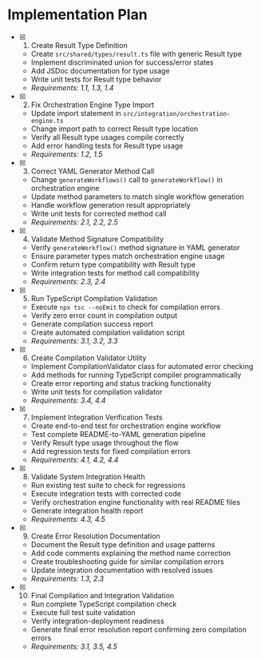 # Implementation Plan

- [x] 1. Create Result Type Definition




  - Create `src/shared/types/result.ts` file with generic Result type
  - Implement discriminated union for success/error states
  - Add JSDoc documentation for type usage
  - Write unit tests for Result type behavior
  - _Requirements: 1.1, 1.3, 1.4_

- [x] 2. Fix Orchestration Engine Type Import




  - Update import statement in `src/integration/orchestration-engine.ts`
  - Change import path to correct Result type location
  - Verify all Result type usages compile correctly
  - Add error handling tests for Result type usage
  - _Requirements: 1.2, 1.5_

- [x] 3. Correct YAML Generator Method Call




  - Change `generateWorkflows()` call to `generateWorkflow()` in orchestration engine
  - Update method parameters to match single workflow generation
  - Handle workflow generation result appropriately
  - Write unit tests for corrected method call
  - _Requirements: 2.1, 2.2, 2.5_

- [x] 4. Validate Method Signature Compatibility




  - Verify `generateWorkflow()` method signature in YAML generator
  - Ensure parameter types match orchestration engine usage
  - Confirm return type compatibility with Result type
  - Write integration tests for method call compatibility
  - _Requirements: 2.3, 2.4_

- [x] 5. Run TypeScript Compilation Validation




  - Execute `npx tsc --noEmit` to check for compilation errors
  - Verify zero error count in compilation output
  - Generate compilation success report
  - Create automated compilation validation script
  - _Requirements: 3.1, 3.2, 3.3_

- [x] 6. Create Compilation Validator Utility





  - Implement CompilationValidator class for automated error checking
  - Add methods for running TypeScript compiler programmatically
  - Create error reporting and status tracking functionality
  - Write unit tests for compilation validator
  - _Requirements: 3.4, 4.4_

- [x] 7. Implement Integration Verification Tests








  - Create end-to-end test for orchestration engine workflow
  - Test complete README-to-YAML generation pipeline
  - Verify Result type usage throughout the flow
  - Add regression tests for fixed compilation errors
  - _Requirements: 4.1, 4.2, 4.4_

- [x] 8. Validate System Integration Health




  - Run existing test suite to check for regressions
  - Execute integration tests with corrected code
  - Verify orchestration engine functionality with real README files
  - Generate integration health report
  - _Requirements: 4.3, 4.5_

- [x] 9. Create Error Resolution Documentation





  - Document the Result type definition and usage patterns
  - Add code comments explaining the method name correction
  - Create troubleshooting guide for similar compilation errors
  - Update integration documentation with resolved issues
  - _Requirements: 1.3, 2.3_

- [x] 10. Final Compilation and Integration Validation




  - Run complete TypeScript compilation check
  - Execute full test suite validation
  - Verify integration-deployment readiness
  - Generate final error resolution report confirming zero compilation errors
  - _Requirements: 3.1, 3.5, 4.5_
